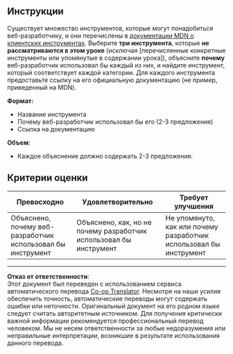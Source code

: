 <!--
CO_OP_TRANSLATOR_METADATA:
{
  "original_hash": "9e2f84e351a6fcb44bfc4066d98525f0",
  "translation_date": "2025-10-03T08:35:20+00:00",
  "source_file": "1-getting-started-lessons/1-intro-to-programming-languages/assignment.md",
  "language_code": "ru"
}
-->
## Инструкции

Существует множество инструментов, которые могут понадобиться веб-разработчику, и они перечислены в [документации MDN о клиентских инструментах](https://developer.mozilla.org/docs/Learn/Tools_and_testing/Understanding_client-side_tools/Overview). Выберите **три инструмента**, которые **не рассматриваются в этом уроке** (исключая [перечисленные конкретные инструменты или упомянутые в содержании урока]), объясните **почему** веб-разработчик использовал бы каждый из них, и найдите инструмент, который соответствует каждой категории. Для каждого инструмента предоставьте ссылку на его официальную документацию (не пример, приведенный на MDN).

**Формат:**  
- Название инструмента  
- Почему веб-разработчик использовал бы его (2-3 предложения)  
- Ссылка на документацию

**Объем:**  
- Каждое объяснение должно содержать 2-3 предложения.

## Критерии оценки

Превосходно | Удовлетворительно | Требует улучшения
--- | --- | -- |
Объяснено, почему веб-разработчик использовал бы инструмент | Объяснено, как, но не почему разработчик использовал бы инструмент | Не упомянуто, как или почему разработчик использовал бы инструмент  |

---

**Отказ от ответственности**:  
Этот документ был переведен с использованием сервиса автоматического перевода [Co-op Translator](https://github.com/Azure/co-op-translator). Несмотря на наши усилия обеспечить точность, автоматические переводы могут содержать ошибки или неточности. Оригинальный документ на его родном языке следует считать авторитетным источником. Для получения критически важной информации рекомендуется профессиональный перевод человеком. Мы не несем ответственности за любые недоразумения или неправильные интерпретации, возникшие в результате использования данного перевода.